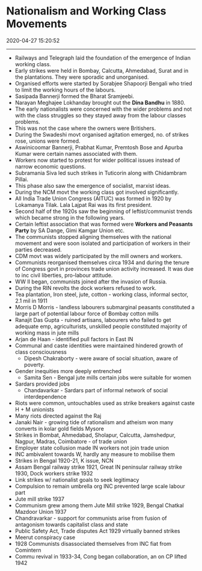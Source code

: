 # Nationalism and Working Class Movements

2020-04-27 15:20:52

---

- Railways and Telegraph laid the foundation of the emergence of Indian working class.
- Early strikes were held in Bombay, Calcutta, Ahmedabad, Surat and in the plantations. They were sporadic and unorganised.
- Organised efforts were started by Sorabjee Shapoorji Bengali who tried to limit the working hours of the labours.
- Sasipada Bannerji formed the Bharat Sramjeebi.
- Narayan Meghajee Lokhanday brought out the **Dina Bandhu** in 1880.
- The early nationalists were concerned with the wider problems and not with the class struggles so they stayed away from the labour classes problems.
- This was not the case where the owners were Britishers.
- During the Swadeshi movt organised agitation emerged, no. of strikes rose, unions were formed.
- Aswinicoomar Bannerji, Prabhat Kumar, Premtosh Bose and Apurba Kumar were certain names associated with them.
- Workers now started to protest for wider political issues instead of narrow economic questions.
- Subramania Siva led such strikes in Tuticorin along with Chidambram Pillai.
- This phase also saw the emergence of socialist, marxist ideas.
- During the NCM movt the working class got involved significantly.
- All India Trade Union Congress (AITUC) was formed in 1920 by Lokamanya Tilak. Lala Lajpat Rai was its first president.
- Second half of the 1920s saw the beginning of leftist/communist trends which became strong in the following years.
- Certain leftist association that was formed were **Workers and Peasants Party** by SA Dange, Gimi Kamgar Union etc.
- The communists stopped aligning themselves with the national movement and were soon isolated and participation of workers in their parties decreased.
- CDM movt was widely participated by the mill owners and workers.
- Communists reorganised themselves circa 1934 and during the tenure of Congress govt in provinces trade union activity increased. It was due to inc civil liberties, pro-labour attitude.
- WW II began, communists joined after the invasion of Russia.
- During the RIN revolts the dock workers refused to work.
- Tea plantation, Iron steel, jute, cotton - working class, informal sector, 2.1 mil in 1911
- Morris D Morris - landless labourers submarginal peasants constituted a large part of potential labour force of Bombay cotton mills
- Ranajit Das Gupta - ruined artisans, labourers who failed to get adequate emp, agriculturists, unskilled people constituted majority of working mass in jute mills
- Arjan de Haan - identified pull factors in East IN
- Communal and caste identities were maintained hindered growth of class consciousness
    - Dipesh Chakraborty - were aware of social situation, aware of poverty.
- Gender inequities more deeply entrenched
    - Samita Sen - Bengal jute mills certain jobs were suitable for women
- Sardars provided jobs
    - Chandavarkar - Sardars part of informal network of social interdependence
- Riots were common, untouchables used as strike breakers against caste H + M unionists
- Many riots directed against the Raj
- Janaki Nair - growing tide of rationalism and atheism won many converts in kolar gold fields Mysore
- Strikes in Bombat, Ahmedabad, Sholapur, Calcutta, Jamshedpur, Nagpur, Madras, Coimbatore - of trade union
- Employer state collusion made IN workers not join trade union
- INC ambivalent towards W, hardly any measure to mobilise them
- Strikes in Bengal 1920-21, K issue, NCN
- Assam Bengal railway strike 1921, Great IN peninsular railway strike 1930, Dock workers strike 1932
- Link strikes w/ nationalist goals to seek legitimacy
- Compulsion to remain umbrella org INC prevented large scale labour part
- Jute mill strike 1937
- Communism grew among them Jute Mill strike 1929, Bengal Chatkal Mazdoor Union 1937
- Chandravarkar - support for communists arise from fusion of antagonism towards capitalist class and state
- Public Safety Act, Trade disputes Act 1929 virtually banned strikes
- Meerut conspiracy case
- 1928 Communists disassociated themselves from INC fiat from Comintern
- Commu revival in 1933-34, Cong began collaboration, an on CP lifted 1942
